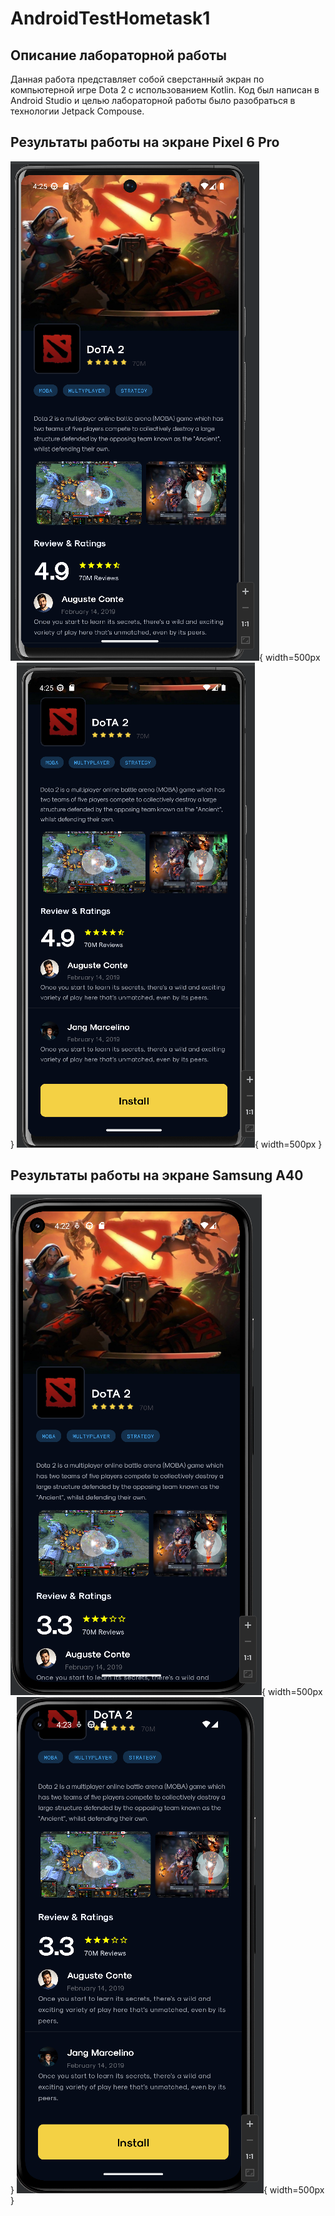 # AndroidTestHometask1
## Описание лабораторной работы
Данная работа представляет собой сверстанный экран по компьютерной игре Dota 2 с использованием Kotlin. Код был написан в Android Studio и целью лабораторной работы было разобраться в технологии Jetpack Compouse.
## Результаты работы на экране Pixel 6 Pro
![Верхняя часть экрана на Pixel 6 Pro|500](Pixel_6.png){ width=500px }
![Нижняя часть экрана на Pixel 6 Pro|500](Pixel_6Pro-1.png){ width=500px }
## Результаты работы на экране Samsung A40
![Верхняя часть экрана на Pixel 5|500](Pixel_5.png){ width=500px }
![Нижняя часть экрана на Pixel 5|500](Pixel_5_1.png){ width=500px }